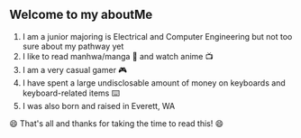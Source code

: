## Welcome to my aboutMe

1. I am a junior majoring is Electrical and Computer Engineering but not too sure about my pathway yet
2. I like to read manhwa/manga :open_book: and watch anime :tv:
3. I am a very casual gamer :video_game:
4. I have spent a large undisclosable amount of money on keyboards and keyboard-related items :keyboard:
5. I was also born and raised in Everett, WA

:smile: That's all and thanks for taking the time to read this! :smile:


